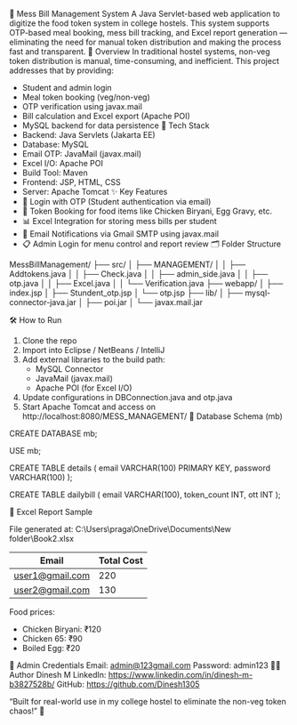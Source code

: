 🍱 Mess Bill Management System
A Java Servlet-based web application to digitize the food token system in college hostels. This system supports OTP-based meal booking, mess bill tracking, and Excel report generation — eliminating the need for manual token distribution and making the process fast and transparent.
📌 Overview
In traditional hostel systems, non-veg token distribution is manual, time-consuming, and inefficient. This project addresses that by providing:
- Student and admin login
- Meal token booking (veg/non-veg)
- OTP verification using javax.mail
- Bill calculation and Excel export (Apache POI)
- MySQL backend for data persistence
🧰 Tech Stack
- Backend: Java Servlets (Jakarta EE)
- Database: MySQL
- Email OTP: JavaMail (javax.mail)
- Excel I/O: Apache POI
- Build Tool: Maven
- Frontend: JSP, HTML, CSS
- Server: Apache Tomcat
✨ Key Features
- 🔐 Login with OTP (Student authentication via email)
- 🍗 Token Booking for food items like Chicken Biryani, Egg Gravy, etc.
- 📊 Excel Integration for storing mess bills per student
- 📧 Email Notifications via Gmail SMTP using javax.mail
- 📋 Admin Login for menu control and report review
🗂️ Folder Structure

MessBillManagement/
├── src/ 
│   ├──  MANAGEMENT/
│   │   ├──  Addtokens.java
│   │   ├──  Check.java
│   │   ├──  admin_side.java
│   │   ├──  otp.java
│   │   ├──  Excel.java
│   │   └──  Verification.java
├──  webapp/
│   ├──  index.jsp
│   ├──  Stundent_otp.jsp
│   └──  otp.jsp
├──  lib/
│   ├──  mysql-connector-java.jar
│   ├──  poi.jar
│   └──  javax.mail.jar

🛠️ How to Run
1. Clone the repo
2. Import into Eclipse / NetBeans / IntelliJ
3. Add external libraries to the build path:
   - MySQL Connector
   - JavaMail (javax.mail)
   - Apache POI (for Excel I/O)
4. Update configurations in DBConnection.java and otp.java
5. Start Apache Tomcat and access on http://localhost:8080/MESS_MANAGEMENT/
📄 Database Schema (mb)

CREATE DATABASE mb;

USE mb;

CREATE TABLE details (
    email VARCHAR(100) PRIMARY KEY,
    password VARCHAR(100)
);

CREATE TABLE dailybill (
    email VARCHAR(100),
    token_count INT,
    ott INT
);

📁 Excel Report Sample

File generated at:
C:\Users\praga\OneDrive\Documents\New folder\Book2.xlsx

| Email               | Total Cost |
|---------------------|------------|
| user1@gmail.com     | 220        |
| user2@gmail.com     | 130        |

Food prices:
- Chicken Biryani: ₹120
- Chicken 65: ₹90
- Boiled Egg: ₹20

🧪 Admin Credentials
Email: admin@123gmail.com
Password: admin123
🙋‍♂️ Author
Dinesh M
LinkedIn: https://www.linkedin.com/in/dinesh-m-b3827528b/
GitHub: https://github.com/Dinesh1305

“Built for real-world use in my college hostel to eliminate the non-veg token chaos!” 🏫
